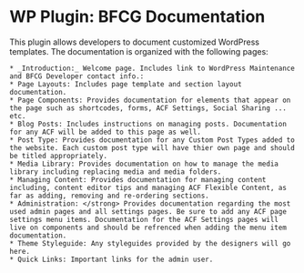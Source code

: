 # WP Plugin: BFCG Documentation
This plugin allows developers to document customized WordPress templates. The documentation is organized with the following pages: 


	* _Introduction:_ Welcome page. Includes link to WordPress Maintenance and BFCG Developer contact info.: 
	* Page Layouts: Includes page template and section layout documentation.
	* Page Components: Provides documentation for elements that appear on the page such as shortcodes, forms, ACF Settings, Social Sharing ... etc.
	* Blog Posts: Includes instructions on managing posts. Documentation for any ACF will be added to this page as well.
	* Post Type: Provides documentation for any Custom Post Types added to the website. Each custom post type will have thier own page and should be titled appropriately.
	* Media Library: Provides documentation on how to manage the media library including replacing media and media folders.
	* Managing Content: Provides documentation for managing content including, content editor tips and managing ACF Flexible Content, as far as adding, removing and re-ordering sections.
	* Administration: </strong> Provides documentation regarding the most used admin pages and all settings pages. Be sure to add any ACF page settings menu items. Documentation for the ACF Settings pages will live on components and should be refrenced when adding the menu item documentation.
	* Theme Styleguide: Any styleguides provided by the designers will go here.
	* Quick Links: Important links for the admin user.
